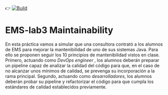 :point_right: [![Build](https://github.com/ETSISI-EMS/ems2025-lab-3-mantenibilidad-equipo_luis_sergio/actions/workflows/main.yml/badge.svg)](https://github.com/ETSISI-EMS/ems2025-lab-3-mantenibilidad-equipo_luis_sergio/actions/workflows/main.yml)

# EMS-lab3 Maintainability

En esta práctica vamos a simular que una consultora contrató a los alumnos de EMS para mejorar la mantenibilidad de uno de sus sistemas Java. Para ello se proponen seguir los 10 principios de mantenibilidad vistos en clase. Primero, actuando como *DevOps engineer* , los alumnos deberán preparar un pipeline capaz de analizar la calidad del código para que, en el caso de no alcanzar unos mínimos de calidad, se prevenga su incorporación a la rama principal. Segundo, actuando como *desarrolladores*, los alumnos deberán probar su pipeline y refactorizar el código para que cumpla los estándares de calidad establecidos previamente. 
